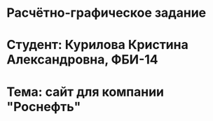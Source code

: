 # Расчётно-графическое задание
# Студент: Курилова Кристина Александровна, ФБИ-14
# Тема: сайт для компании "Роснефть"